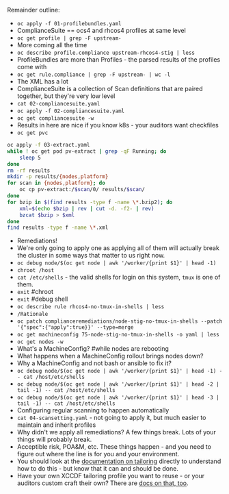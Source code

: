 Remainder outline:

- `oc apply -f 01-profilebundles.yaml`
- ComplianceSuite == ocs4 and rhcos4 profiles at same level
- `oc get profile | grep -F upstream-`
- More coming all the time
- `oc describe profile.compliance upstream-rhcos4-stig | less`
- ProfileBundles are more than Profiles - the parsed results of the profiles come with
- `oc get rule.compliance | grep -F upstream- | wc -l`
- The XML has a lot
- ComplianceSuite is a collection of Scan definitions that are paired together, but they're very low level
- `cat 02-compliancesuite.yaml`
- `oc apply -f 02-compliancesuite.yaml`
- `oc get compliancesuite -w`
- Results in here are nice if you know k8s - your auditors want checkfiles
- `oc get pvc`

```sh
oc apply -f 03-extract.yaml
while ! oc get pod pv-extract | grep -qF Running; do
    sleep 5
done
rm -rf results
mkdir -p results/{nodes,platform}
for scan in {nodes,platform}; do
    oc cp pv-extract:/$scan/0/ results/$scan/
done
for bzip in $(find results -type f -name \*.bzip2); do
    xml=$(echo $bzip | rev | cut -d. -f2- | rev)
    bzcat $bzip > $xml
done
find results -type f -name \*.xml
```

- Remediations!
- We're only going to apply one as applying all of them will actually break the cluster in some ways that matter to us right now.
- `oc debug node/$(oc get node | awk '/worker/{print $1}' | head -1)`
- `chroot /host`
- `cat /etc/shells` - the valid shells for login on this system, `tmux` is one of them.
- `exit` #chroot
- `exit` #debug shell
- `oc describe rule rhcos4-no-tmux-in-shells | less`
- `/Rationale`
- `oc patch complianceremediations/node-stig-no-tmux-in-shells --patch '{"spec":{"apply":true}}' --type=merge`
- `oc get machineconfig 75-node-stig-no-tmux-in-shells -o yaml | less`
- `oc get nodes -w`
- What's a MachineConfig? #while nodes are rebooting
- What happens when a MachineConfig rollout brings nodes down?
- Why a MachineConfig and not bash or ansible to fix it?
- `oc debug node/$(oc get node | awk '/worker/{print $1}' | head -1) -- cat /host/etc/shells`
- `oc debug node/$(oc get node | awk '/worker/{print $1}' | head -2 | tail -1) -- cat /host/etc/shells`
- `oc debug node/$(oc get node | awk '/worker/{print $1}' | head -3 | tail -1) -- cat /host/etc/shells`
- Configuring regular scanning to happen automatically
- `cat 04-scansetting.yaml` - not going to apply it, but much easier to maintain and inherit profiles
- Why didn't we apply all remediations? A few things break. Lots of your things will probably break.
- Acceptible risk, POA&M, etc. These things happen - and you need to figure out where the line is for you and your environment.
- You should look at the [documentation on tailoring](https://docs.openshift.com/container-platform/4.7/security/compliance_operator/compliance-operator-tailor.html) directly to understand how to do this - but know that it can and should be done.
- Have your own XCCDF tailoring profile you want to reuse - or your auditors custom craft their own? There are [docs on that, too](https://docs.openshift.com/container-platform/4.7/security/compliance_operator/compliance-operator-advanced.html#compliance-raw-tailored_compliance-advanced).
